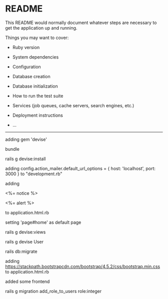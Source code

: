 # README

This README would normally document whatever steps are necessary to get the
application up and running.

Things you may want to cover:

* Ruby version

* System dependencies

* Configuration

* Database creation

* Database initialization

* How to run the test suite

* Services (job queues, cache servers, search engines, etc.)

* Deployment instructions

* ...
_____________________________________________________________________________________________
adding gem 'devise'

bundle 

rails g devise:install

adding config.action_mailer.default_url_options = { host: 'localhost', port: 3000 } to "development.rb"

adding 
  <p class="notice"><%= notice %></p>
  <p class="alert"><%= alert %></p>
to application.html.rb

setting 'page#home' as default page

rails g devise:views

rails g devise User

rails db:migrate

adding https://stackpath.bootstrapcdn.com/bootstrap/4.5.2/css/bootstrap.min.css to application.html.rb


added some frontend


 rails g migration add_role_to_users role:integer

